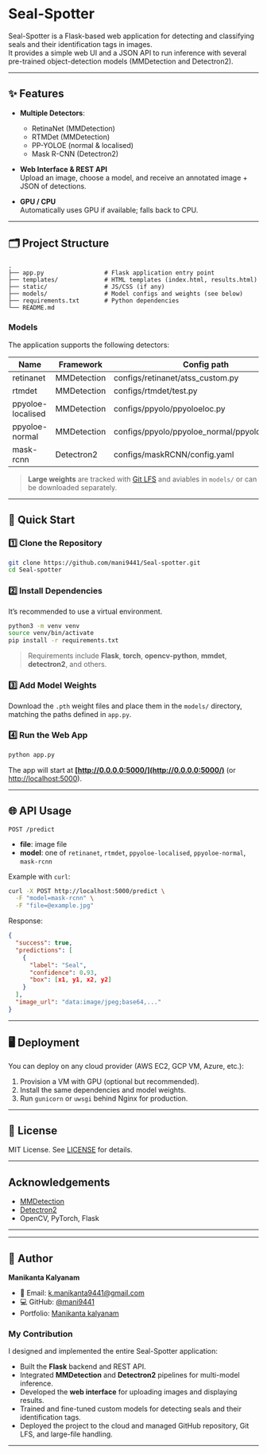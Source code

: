 # Seal-Spotter

Seal-Spotter is a Flask-based web application for detecting and classifying seals
and their identification tags in images.  
It provides a simple web UI and a JSON API to run inference with several
pre-trained object-detection models (MMDetection and Detectron2).

---

## ✨ Features

- **Multiple Detectors**:

  - RetinaNet (MMDetection)
  - RTMDet (MMDetection)
  - PP-YOLOE (normal & localised)
  - Mask R-CNN (Detectron2)

- **Web Interface & REST API**  
  Upload an image, choose a model, and receive an annotated image + JSON of detections.

- **GPU / CPU**  
  Automatically uses GPU if available; falls back to CPU.

---

## 🗂 Project Structure

```
.
├── app.py                 # Flask application entry point
├── templates/             # HTML templates (index.html, results.html)
├── static/                # JS/CSS (if any)
├── models/                # Model configs and weights (see below)
├── requirements.txt       # Python dependencies
└── README.md
```

### Models

The application supports the following detectors:

| Name              | Framework   | Config path                                   |
| ----------------- | ----------- | --------------------------------------------- |
| retinanet         | MMDetection | configs/retinanet/atss_custom.py              |
| rtmdet            | MMDetection | configs/rtmdet/test.py                        |
| ppyoloe-localised | MMDetection | configs/ppyolo/ppyoloeloc.py                  |
| ppyoloe-normal    | MMDetection | configs/ppyolo/ppyoloe_normal/ppyolonormal.py |
| mask-rcnn         | Detectron2  | configs/maskRCNN/config.yaml                  |

> **Large weights** are tracked with [Git LFS](https://git-lfs.github.com/) and aviables in `models/`
> or can be downloaded separately.

---

## 🚀 Quick Start

### 1️⃣ Clone the Repository

```bash
git clone https://github.com/mani9441/Seal-spotter.git
cd Seal-spotter
```

### 2️⃣ Install Dependencies

It’s recommended to use a virtual environment.

```bash
python3 -m venv venv
source venv/bin/activate
pip install -r requirements.txt
```

> Requirements include **Flask**, **torch**, **opencv-python**,
> **mmdet**, **detectron2**, and others.

### 3️⃣ Add Model Weights

Download the `.pth` weight files and place them in the `models/` directory,
matching the paths defined in `app.py`.

### 4️⃣ Run the Web App

```bash
python app.py
```

The app will start at **[http://0.0.0.0:5000/](http://0.0.0.0:5000/)** (or [http://localhost:5000](http://localhost:5000)).

---

## 🌐 API Usage

`POST /predict`

- **file**: image file
- **model**: one of `retinanet`, `rtmdet`, `ppyoloe-localised`, `ppyoloe-normal`, `mask-rcnn`

Example with `curl`:

```bash
curl -X POST http://localhost:5000/predict \
  -F "model=mask-rcnn" \
  -F "file=@example.jpg"
```

Response:

```json
{
  "success": true,
  "predictions": [
    {
      "label": "Seal",
      "confidence": 0.93,
      "box": [x1, y1, x2, y2]
    }
  ],
  "image_url": "data:image/jpeg;base64,..."
}
```

---

## 🖥 Deployment

You can deploy on any cloud provider (AWS EC2, GCP VM, Azure, etc.):

1. Provision a VM with GPU (optional but recommended).
2. Install the same dependencies and model weights.
3. Run `gunicorn` or `uwsgi` behind Nginx for production.

---

## 📜 License

MIT License.
See [LICENSE](LICENSE) for details.

---

## Acknowledgements

- [MMDetection](https://github.com/open-mmlab/mmdetection)
- [Detectron2](https://github.com/facebookresearch/detectron2)
- OpenCV, PyTorch, Flask

---

---

## 👤 Author

**Manikanta Kalyanam**

- 📧 Email: k.manikanta9441@gmail.com
- 💻 GitHub: [@mani9441](https://github.com/mani9441)
- Portfolio: [Manikanta kalyanam](https://mani9441.github.io/portfolio/)

### My Contribution

I designed and implemented the entire Seal-Spotter application:

- Built the **Flask** backend and REST API.
- Integrated **MMDetection** and **Detectron2** pipelines for multi-model inference.
- Developed the **web interface** for uploading images and displaying results.
- Trained and fine-tuned custom models for detecting seals and their identification tags.
- Deployed the project to the cloud and managed GitHub repository, Git LFS, and large-file handling.

---
